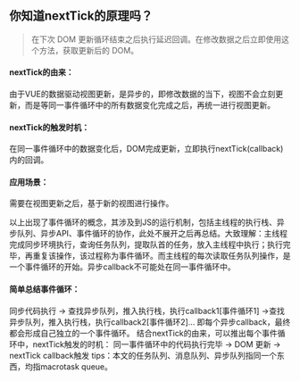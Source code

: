 ## 你知道nextTick的原理吗？

>在下次 DOM 更新循环结束之后执行延迟回调。在修改数据之后立即使用这个方法，获取更新后的 DOM。

#### nextTick的由来：

由于VUE的数据驱动视图更新，是异步的，即修改数据的当下，视图不会立刻更新，而是等同一事件循环中的所有数据变化完成之后，再统一进行视图更新。

#### nextTick的触发时机：

在同一事件循环中的数据变化后，DOM完成更新，立即执行nextTick(callback)内的回调。

#### 应用场景：
需要在视图更新之后，基于新的视图进行操作。

以上出现了事件循环的概念，其涉及到JS的运行机制，包括主线程的执行栈、异步队列、异步API、事件循环的协作，此处不展开之后再总结。大致理解：主线程完成同步环境执行，查询任务队列，提取队首的任务，放入主线程中执行；执行完毕，再重复该操作，该过程称为事件循环。而主线程的每次读取任务队列操作，是一个事件循环的开始。异步callback不可能处在同一事件循环中。

#### 简单总结事件循环：

同步代码执行 -> 查找异步队列，推入执行栈，执行callback1[事件循环1] ->查找异步队列，推入执行栈，执行callback2[事件循环2]...
即每个异步callback，最终都会形成自己独立的一个事件循环。
结合nextTick的由来，可以推出每个事件循环中，nextTick触发的时机：
同一事件循环中的代码执行完毕 -> DOM 更新 -> nextTick callback触发
tips：本文的任务队列、消息队列、异步队列指同一个东西，均指macrotask queue。